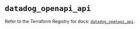 # `datadog_openapi_api`

Refer to the Terraform Registry for docs: [`datadog_openapi_api`](https://registry.terraform.io/providers/datadog/datadog/3.49.0/docs/resources/openapi_api).
